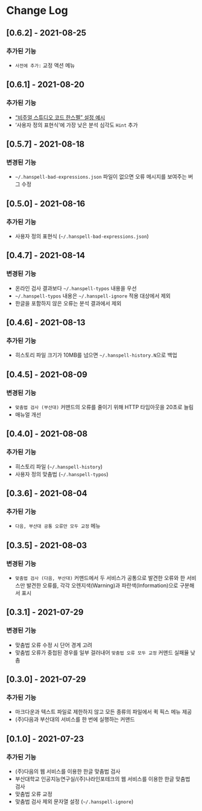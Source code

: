 # Change Log

## [0.6.2] - 2021-08-25

### 추가된 기능

- `사전에 추가:` 교정 액션 메뉴

## [0.6.1] - 2021-08-20

### 추가된 기능

- [“비주얼 스튜디오 코드 한스펠” 설정 예시](https://gist.github.com/9beach/3e11ceafcf9477b0bf9f6512f8a4b55a)
- ‘사용자 정의 표현식’에 가장 낮은 분석 심각도 `Hint` 추가

## [0.5.7] - 2021-08-18

### 변경된 기능

- `~/.hanspell-bad-expressions.json` 파일이 없으면 오류 메시지를 보여주는 버그 수정

## [0.5.0] - 2021-08-16

### 추가된 기능

- 사용자 정의 표현식 (`~/.hanspell-bad-expressions.json`)

## [0.4.7] - 2021-08-14

### 변경된 기능

- 온라인 검사 결과보다 `~/.hanspell-typos` 내용을 우선
- `~/.hanspell-typos` 내용은 `~/.hanspell-ignore` 적용 대상에서 제외
- 한글을 포함하지 않은 오류는 분석 결과에서 제외

## [0.4.6] - 2021-08-13

### 추가된 기능

- 히스토리 파일 크기가 10MB를 넘으면 `~/.hanspell-history.N`으로 백업

## [0.4.5] - 2021-08-09

### 변경된 기능

- `맞춤법 검사 (부산대)` 커맨드의 오류를 줄이기 위해 HTTP 타임아웃을 20초로 늘림
- 매뉴얼 개선

## [0.4.0] - 2021-08-08

### 추가된 기능

- 히스토리 파일 (`~/.hanspell-history`)
- 사용자 정의 맞춤법 (`~/.hanspell-typos`)

## [0.3.6] - 2021-08-04

### 추가된 기능

- `다음, 부산대 공통 오류만 모두 교정` 메뉴

## [0.3.5] - 2021-08-03

### 변경된 기능

- `맞춤법 검사 (다음, 부산대)` 커맨드에서 두 서비스가 공통으로 발견한 오류와 한 서비스만 발견한 오류를, 각각 오렌지색(Warning)과 파란색(Information)으로 구분해서 표시

## [0.3.1] - 2021-07-29

### 변경된 기능

- 맞춤법 오류 수정 시 단어 경계 고려
- 맞춤법 오류가 중첩된 경우를 일부 걸러내어 `맞춤법 오류 모두 교정` 커맨드 실패율 낮춤

## [0.3.0] - 2021-07-29

### 추가된 기능

- 마크다운과 텍스트 파일로 제한하지 않고 모든 종류의 파일에서 퀵 픽스 메뉴 제공
- (주)다음과 부산대의 서비스를 한 번에 실행하는 커맨드

## [0.1.0] - 2021-07-23

### 추가된 기능

- (주)다음의 웹 서비스를 이용한 한글 맞춤법 검사
- 부산대학교 인공지능연구실/(주)나라인포테크의 웹 서비스를 이용한 한글 맞춤법 검사
- 맞춤법 오류 교정
- 맞춤법 검사 제외 문자열 설정 (`~/.hanspell-ignore`)
